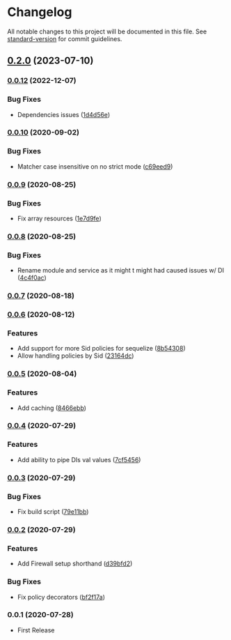 # Changelog

All notable changes to this project will be documented in this file. See [standard-version](https://github.com/conventional-changelog/standard-version) for commit guidelines.

## [0.2.0](https://github.com/AlexanderC/nestjs-iacry/compare/v0.0.12...v0.2.0) (2023-07-10)

### [0.0.12](https://github.com/AlexanderC/nestjs-iacry/compare/v0.0.10...v0.0.12) (2022-12-07)


### Bug Fixes

* Dependencies issues ([1d4d56e](https://github.com/AlexanderC/nestjs-iacry/commit/1d4d56ef2e69894c955a07d7710f59dc66191a38))

### [0.0.10](https://github.com/AlexanderC/nestjs-iacry/compare/v0.0.9...v0.0.10) (2020-09-02)


### Bug Fixes

* Matcher case insensitive on no strict mode ([c69eed9](https://github.com/AlexanderC/nestjs-iacry/commit/c69eed9c0ab40821fb9e688034a30e94e5e08b86))

### [0.0.9](https://github.com/AlexanderC/nestjs-iacry/compare/v0.0.8...v0.0.9) (2020-08-25)


### Bug Fixes

* Fix array resources ([1e7d9fe](https://github.com/AlexanderC/nestjs-iacry/commit/1e7d9fed160ef36ffefab904515b2294c7f7c21f))

### [0.0.8](https://github.com/AlexanderC/nestjs-iacry/compare/v0.0.7...v0.0.8) (2020-08-25)


### Bug Fixes

* Rename module and service as it might t might had caused issues w/ DI ([4c4f0ac](https://github.com/AlexanderC/nestjs-iacry/commit/4c4f0ace33a7e084ceee344eba02d0d613c3e35c))

### [0.0.7](https://github.com/AlexanderC/nestjs-iacry/compare/v0.0.6...v0.0.7) (2020-08-18)

### [0.0.6](https://github.com/AlexanderC/nestjs-iacry/compare/v0.0.5...v0.0.6) (2020-08-12)


### Features

* Add support for more Sid policies for sequelize ([8b54308](https://github.com/AlexanderC/nestjs-iacry/commit/8b543082dd94f826d43253e851a85bb517b26fbe))
* Allow handling policies by Sid ([23164dc](https://github.com/AlexanderC/nestjs-iacry/commit/23164dca8ab34908eb5b48b13080e69165537cad))

### [0.0.5](https://github.com/AlexanderC/nestjs-iacry/compare/v0.0.4...v0.0.5) (2020-08-04)


### Features

* Add caching ([8466ebb](https://github.com/AlexanderC/nestjs-iacry/commit/8466ebb0c4beccc2cd7ff2fbcaec8b1430d21e9c))

### [0.0.4](https://github.com/AlexanderC/nestjs-iacry/compare/v0.0.3...v0.0.4) (2020-07-29)


### Features

* Add ability to pipe DIs val values ([7cf5456](https://github.com/AlexanderC/nestjs-iacry/commit/7cf5456482db0b63da057c8ad0a8b3ccc04f8a41))

### [0.0.3](https://github.com/AlexanderC/nestjs-iacry/compare/v0.0.2...v0.0.3) (2020-07-29)


### Bug Fixes

* Fix build script ([79e11bb](https://github.com/AlexanderC/nestjs-iacry/commit/79e11bba8076640de83de84eb2bf0b7c0254681d))

### [0.0.2](https://github.com/AlexanderC/nestjs-iacry/compare/v0.0.1...v0.0.2) (2020-07-29)


### Features

* Add Firewall setup shorthand ([d39bfd2](https://github.com/AlexanderC/nestjs-iacry/commit/d39bfd230c1973f5e5b657d0ab46ad2a5a40a1b4))


### Bug Fixes

* Fix policy decorators ([bf2f17a](https://github.com/AlexanderC/nestjs-iacry/commit/bf2f17a39977d0541b79fd134394638abef13524))

### 0.0.1 (2020-07-28)

* First Release